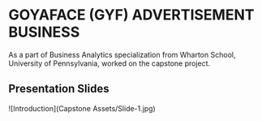 # GOYAFACE (GYF) ADVERTISEMENT BUSINESS

As a part of Business Analytics specialization from Wharton School, University of Pennsylvania, worked on the capstone project.

## Presentation Slides

![Introduction](Capstone Assets/Slide-1.jpg)
